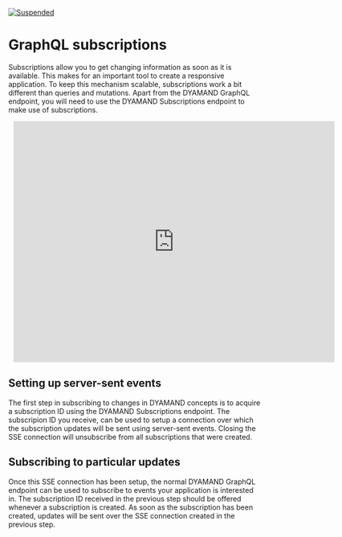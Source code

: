 [![Suspended](https://img.shields.io/badge/status-mergeWithForApplicationDevelopers-red)](https://www.repostatus.org/#suspended)

# GraphQL subscriptions

Subscriptions allow you to get changing information as soon as it is available. This makes for an important tool to create a responsive application. To keep this mechanism scalable, subscriptions work a bit different than queries and mutations. Apart from the DYAMAND GraphQL endpoint, you will need to use the DYAMAND Subscriptions endpoint to make use of subscriptions.

<div style="width: 640px; height: 480px; margin: 10px; position: relative;"><iframe allowfullscreen frameborder="0" style="width:640px; height:480px" src="https://lucid.app/documents/embeddedchart/2c5b2b2c-40e1-4f73-a99b-9a357be790c3" id="0vUM40o3QvFm"></iframe></div>

## Setting up server-sent events

The first step in subscribing to changes in DYAMAND concepts is to acquire a subscription ID using the DYAMAND Subscriptions endpoint. The subscripion ID you receive, can be used to setup a connection over which the subscription updates will be sent using server-sent events. Closing the SSE connection will unsubscribe from all subscriptions that were created.

## Subscribing to particular updates

Once this SSE connection has been setup, the normal DYAMAND GraphQL endpoint can be used to subscribe to events your application is interested in. The subscription ID received in the previous step should be offered whenever a subscription is created. As soon as the subscription has been created, updates will be sent over the SSE connection created in the previous step.
